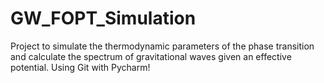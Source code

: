 # GW_FOPT_Simulation
Project to simulate the thermodynamic parameters of the phase transition and calculate the spectrum of gravitational waves given an effective potential.
Using Git with Pycharm! 